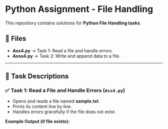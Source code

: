 # Python Assignment - File Handling

This repository contains solutions for **Python File Handling tasks**.

## 📂 Files
- **Ass4.py** → Task 1: Read a file and handle errors.
- **Asss4.py** → Task 2: Write and append data to a file.

---

## 🚀 Task Descriptions

### ✅ Task 1: Read a File and Handle Errors (`Ass4.py`)
- Opens and reads a file named **sample.txt**.
- Prints its content line by line.
- Handles errors gracefully if the file does not exist.

**Example Output (if file exists):**
